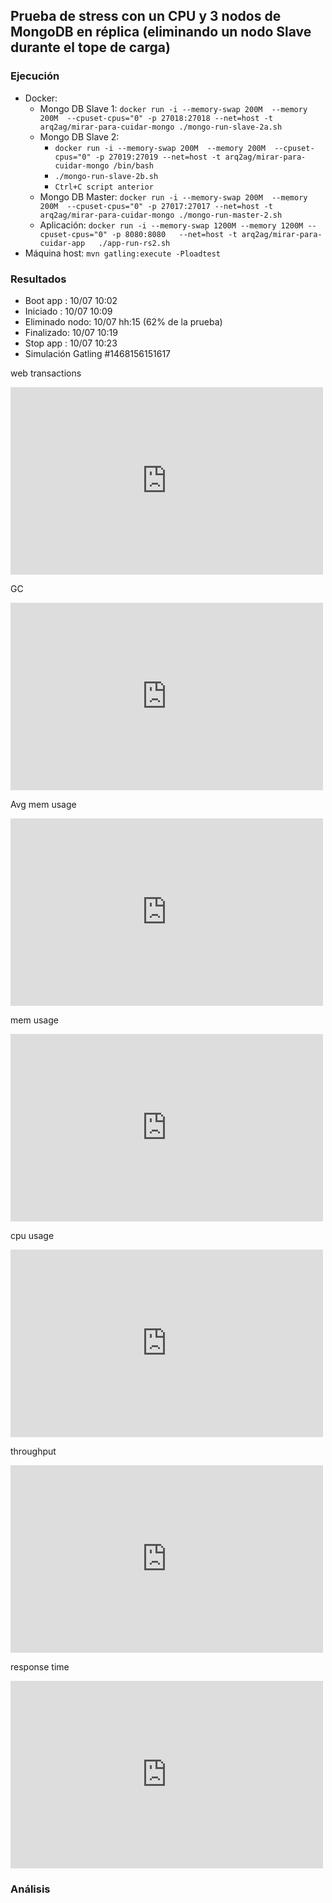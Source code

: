 ## Prueba de stress con un CPU y 3 nodos de MongoDB en réplica (eliminando un nodo Slave durante el tope de carga)

### Ejecución

* Docker:
  * Mongo DB Slave 1: `docker run -i --memory-swap 200M  --memory 200M  --cpuset-cpus="0" -p 27018:27018 --net=host -t arq2ag/mirar-para-cuidar-mongo ./mongo-run-slave-2a.sh`
  * Mongo DB Slave 2:
    * `docker run -i --memory-swap 200M  --memory 200M  --cpuset-cpus="0" -p 27019:27019 --net=host -t arq2ag/mirar-para-cuidar-mongo /bin/bash`
    * `./mongo-run-slave-2b.sh`
    * `Ctrl+C script anterior`
  * Mongo DB Master:  `docker run -i --memory-swap 200M  --memory 200M  --cpuset-cpus="0" -p 27017:27017 --net=host -t arq2ag/mirar-para-cuidar-mongo ./mongo-run-master-2.sh`
  * Aplicación: `docker run -i --memory-swap 1200M --memory 1200M --cpuset-cpus="0" -p 8080:8080   --net=host -t arq2ag/mirar-para-cuidar-app   ./app-run-rs2.sh`
* Máquina host: `mvn gatling:execute -Ploadtest`

### Resultados

* Boot app  : 10/07 10:02
* Iniciado  : 10/07 10:09
* Eliminado nodo: 10/07 hh:15 (62% de la prueba)
* Finalizado: 10/07 10:19
* Stop app  : 10/07 10:23
* Simulación Gatling \#1468156151617

web transactions
<iframe src="https://rpm.newrelic.com/public/charts/5pRKJehySXA" width="500" height="300" scrolling="no" frameborder="no"></iframe>

GC
<iframe src="https://rpm.newrelic.com/public/charts/hQQ396RLS6E" width="500" height="300" scrolling="no" frameborder="no"></iframe>

Avg mem usage
<iframe src="https://rpm.newrelic.com/public/charts/4ihmGBqytiW" width="500" height="300" scrolling="no" frameborder="no"></iframe>

mem usage
<iframe src="https://rpm.newrelic.com/public/charts/4i1woZ9AWOD" width="500" height="300" scrolling="no" frameborder="no"></iframe>

cpu usage
<iframe src="https://rpm.newrelic.com/public/charts/eOYEiapcxXC" width="500" height="300" scrolling="no" frameborder="no"></iframe>

throughput
<iframe src="https://rpm.newrelic.com/public/charts/dvZbNgB11FT" width="500" height="300" scrolling="no" frameborder="no"></iframe>

response time
<iframe src="https://rpm.newrelic.com/public/charts/KJtTflu4T1" width="500" height="300" scrolling="no" frameborder="no"></iframe>

### Análisis
